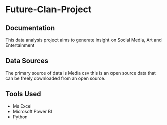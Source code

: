 # Future-Clan-Project
## Documentation 

This data analysis project aims to generate insight on Social Media, Art and Entertainment 

## Data Sources
The primary source of data is Media csv this is an open source data that can be freely downloaded from an open source.

## Tools Used

- Ms Excel
- Microsoft Power BI
- Python
